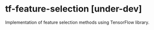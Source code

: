 # tf-feature-selection [under-dev]
Implementation of feature selection methods using TensorFlow library.
